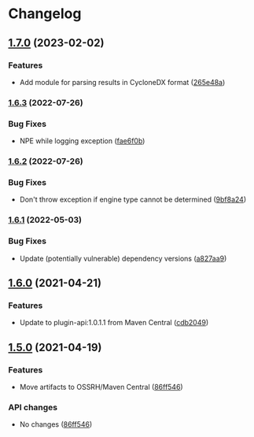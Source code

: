 # Changelog

## [1.7.0](https://www.github.com/fortify/fortify-ssc-parser-util/compare/v1.6.3...v1.7.0) (2023-02-02)


### Features

* Add module for parsing results in CycloneDX format ([265e48a](https://www.github.com/fortify/fortify-ssc-parser-util/commit/265e48ad52e8ad75c92951f14edcf062e6b4cfb8))

### [1.6.3](https://www.github.com/fortify-ps/fortify-ssc-parser-util/compare/v1.6.2...v1.6.3) (2022-07-26)


### Bug Fixes

* NPE while logging exception ([fae6f0b](https://www.github.com/fortify-ps/fortify-ssc-parser-util/commit/fae6f0b17c65313bf20c59968e217e30cbfbb3fd))

### [1.6.2](https://www.github.com/fortify-ps/fortify-ssc-parser-util/compare/v1.6.1...v1.6.2) (2022-07-26)


### Bug Fixes

* Don't throw exception if engine type cannot be determined ([9bf8a24](https://www.github.com/fortify-ps/fortify-ssc-parser-util/commit/9bf8a2419cc913a1def0835bd31d35ea29f7e794))

### [1.6.1](https://www.github.com/fortify-ps/fortify-ssc-parser-util/compare/v1.6.0...v1.6.1) (2022-05-03)


### Bug Fixes

* Update (potentially vulnerable) dependency versions ([a827aa9](https://www.github.com/fortify-ps/fortify-ssc-parser-util/commit/a827aa9d3b9851e6d61d88e0f7101f5aa508d8bb))

## [1.6.0](https://www.github.com/fortify-ps/fortify-ssc-parser-util/compare/v1.5.0...v1.6.0) (2021-04-21)


### Features

* Update to plugin-api:1.0.1.1 from Maven Central ([cdb2049](https://www.github.com/fortify-ps/fortify-ssc-parser-util/commit/cdb2049fd32d4a0911f7145fd3b574adc257f069))

## [1.5.0](https://www.github.com/fortify-ps/fortify-ssc-parser-util/compare/v1.5.0...v1.5.0) (2021-04-19)


### Features

* Move artifacts to OSSRH/Maven Central ([86ff546](https://www.github.com/fortify-ps/fortify-ssc-parser-util/commit/86ff546befe6ed56a291fde14c07b03f952b8ac6))


### API changes

* No changes ([86ff546](https://www.github.com/fortify-ps/fortify-ssc-parser-util/commit/86ff546befe6ed56a291fde14c07b03f952b8ac6))
